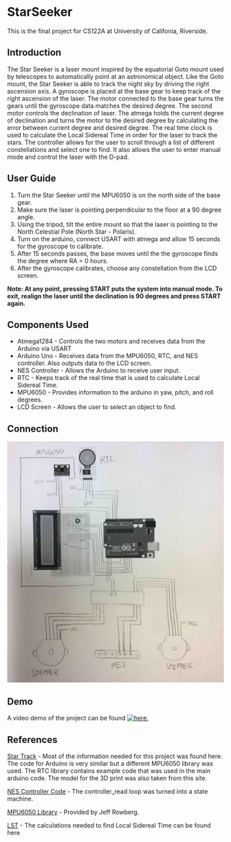 # StarSeeker

This is the final project for CS122A at University of Califonia, Riverside.

## Introduction 

The Star Seeker is a laser mount inspired by the equatorial Goto mount used by telescopes to automatically point at an astronomical object. Like the Goto mount, the Star Seeker is able to track the night sky by driving the right ascension axis. A gyroscope is placed at the base gear to keep track of the right ascension of the laser. The motor connected to the base gear turns the gears until the gyroscope data matches the desired degree. The second motor controls the declination of laser. The atmega holds the current degree of declination and turns the motor to the desired degree by calculating the error between current degree and desired degree. The real time clock is used to calculate the Local Sidereal Time in order for the laser to track the stars. The controller allows for the user to scroll through a list of different constellations and select one to find. It also allows the user to enter manual mode and control the laser with the D-pad. 

## User Guide
1. Turn the Star Seeker until the MPU6050 is on the north side of the base gear.
2. Make sure the laser is pointing perpendicular to the floor at a 90 degree angle.
3. Using the tripod, tilt the entire mount so that the laser is pointing to the North Celestial Pole (North Star - Polaris).
4. Turn on the arduino, connect USART with atmega and allow 15 seconds for the gyroscope to calibrate. 
5. After 15 seconds passes, the base moves until the the gyroscope finds the degree where RA = 0 hours.
6. After the gyroscope calibrates, choose any constellation from the LCD screen.

**Note: At any point, pressing START puts the system into manual mode. To exit, realign the laser until the declination is 90 degrees and press START again.**

## Components Used

* Atmega1284 - Controls the two motors and receives data from the Arduino via USART
* Arduino Uno - Receives data from the MPU6050, RTC, and NES controller. Also outputs data to the LCD screen. 
* NES Controller - Allows the Arduino to receive user input.
* RTC - Keeps track of the real time that is used to calculate Local Sidereal Time.
* MPU6050 - Provides information to the arduino in yaw, pitch, and roll degrees. 
* LCD Screen - Allows the user to select an object to find. 

## Connection

![star](/Connection.png)

## Demo

A video demo of the project can be found [![here.](http://img.youtube.com/vi/mrKWNr8jOBU&t/0.jpg)](http://www.youtube.com/watch?v=mrKWNr8jOBU&t)

## References 

[Star Track](http://www.instructables.com/id/Star-Track-Arduino-Powered-Star-Pointer-and-Tracke/?ALLSTEPS) - Most of the information needed for this project was found here. The code for Arduino is very similar but a different MPU6050 library was used. The RTC library contains example code that was used in the main arduino code. The model for the 3D print was also taken from this site. 

[NES Controller Code](http://forum.arduino.cc/index.php?topic=8481.0) - The controller_read loop was turned into a state machine. 

[MPU6050 Library](https://github.com/jrowberg/i2cdevlib/tree/master/Arduino/MPU6050) - Provided by Jeff Rowberg.

[LST](http://www.stargazing.net/kepler/altaz.html) - The calculations needed to find Local Sidereal Time can be found here
